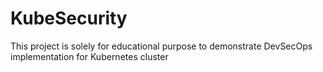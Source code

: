 # KubeSecurity
This project is solely for educational purpose to demonstrate DevSecOps implementation for Kubernetes cluster
